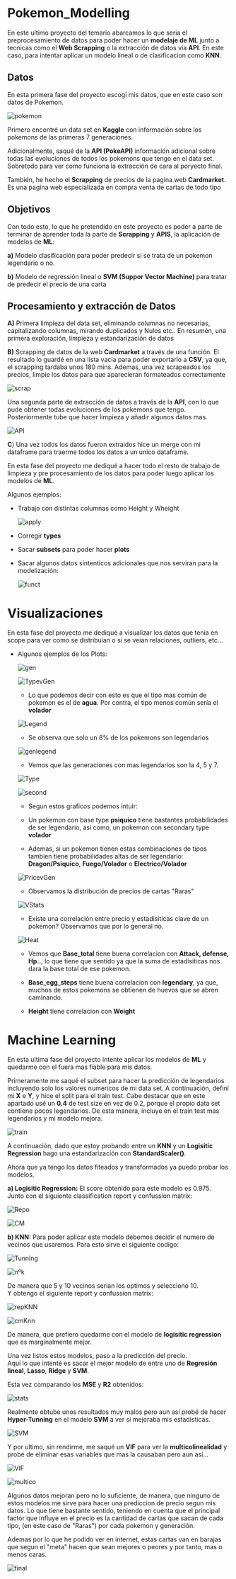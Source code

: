 # Pokemon_Modelling

En este ultimo proyecto del temario abarcamos lo que seria el preprocesamiento de datos para poder hacer un **modelaje de ML** junto a tecnicas como el **Web Scrapping** o la extracción de datos via **API**. En este caso, para intentar aplicar un modelo lineal o de clasificacion como **KNN**.

## Datos

En esta primera fase del proyecto escogí mis datos, que en este caso son datos de Pokemon.

![pokemon](images/pokemon.png)

Primero encontré un data set en **Kaggle** con información sobre los pokemons de las primeras 7 generaciones.

Adicionalmente, saqué de la **API (PokeAPI)** información adicional sobre todas las evoluciones de todos los pokemons que tengo en el data set. Sobretodo para ver como funciona la extracción de cara al poryecto final.


También, he hecho el **Scrapping** de precios de la pagina web **Cardmarket**. Es una pagina web especializada en compra venta de cartas de todo tipo

## Objetivos

Con todo esto, lo que he pretendido en este proyecto es poder a parte de terminar de aprender toda la parte de **Scrapping** y **APIS**, la aplicación de modelos de **ML**:

**a)**  Modelo clasificación para poder predecir si se trata de un pokemon legendario o no.

**b)**  Modelo de regressión lineal o **SVM (Suppor Vector Machine)** para tratar de predecir el precio de una carta

## Procesamiento y extracción de Datos

**A)** Primera limpieza del data set, eliminando columnas no necesarias, capitalizando columnas, mirando duplicados y Nulos etc.. En resumén, una primera exploración, limpieza y estandarización de datos

**B)** Scrapping de datos de la web **Cardmarket** a través de una función. El resultado lo guardé en una lista vacia para poder exportarlo a **CSV**, ya que, el scrapping tardaba unos 180 mins. Ademas, una vez scrapeados los precios, limpie los datos para que aparecieran formateados correctamente

![scrap](images/scrap.png)


Una segunda parte de extracción de datos a través de la **API**, con lo que pude obtener todas evoluciones de los pokemons que tengo. Posteriormente tube que hacer limpieza y añadir algunos datos mas.

![API](images/API.png)
    


**C**) Una vez todos los datos fueron extraidos hice un merge con mi dataframe para traerme todos los datos a un unico dataframe.

En esta fase del proyecto me dediqué a hacer todo el resto de trabajo de limpieza y pre procesamiento de los datos para poder luego aplicar los modelos de **ML**.

Algunos ejemplos:

-   Trabajo con distintas columnas como Height y Wheight 

    ![apply](images/apply.png)

-   Corregir **types**

-   Sacar **subsets** para poder hacer **plots**

-   Sacar algunos datos sintenticos adicionales que nos serviran para la modelización:

    ![funct](images/funct.png)

# Visualizaciones

En esta fase del proyecto me dediqué a visualizar los datos que tenia en scope para ver como se distribuian o si se veian relaciones, outliers, etc...

-   Algunos ejemplos de los Plots:  

    ![gen](images/pokegen.png)

    ![TypevGen](images/TypevGen.png)

     -   Lo que podemos decir con esto es que el tipo mas común de pokemon es el de **agua**.
     Por contra, el tipo menos común sería el **volador**  

    ![Legend](images/Legend.png)

    -    Se observa que solo un 8% de los pokemons son legendarios

    ![genlegend](images/legendgen.png)

    -   Vemos que las generaciones con mas legendarios son la 4, 5 y 7.

    ![Type](images/Type.png)

    ![second](images/second.png)

    -   Segun estos graficos podemos intuir:

    -   Un pokemon con base type **psiquico** tiene bastantes probabilidades de ser legendario, así como, un pokemon con secondary type **volador**

    -   Ademas, si un pokemon tienen estas combinaciones de tipos tambien tiene probabilidades altas de ser legendario:
    **Dragon/Psiquico**, **Fuego/Volador** o **Electrico/Volador**

    ![PricevGen](images/PricevGen.png)

    -   Observamos la distribución de precios de cartas "Raras"

    ![VStats](images/VStats.png)

    -   Existe una correlación entre precio y estadisiticas clave de un pokemon? Observamos que por lo general no.

    ![Heat](images/Heat.png)

    -   Vemos que **Base_total** tiene buena correlacion con **Attack, defense, Hp..**, lo que tiene que sentido ya que la suma de estadisiticas nos dara la base total de ese pokemon.

    -  **Base_egg_steps** tiene buena correlacion con **legendary**, ya que, muchos de estos pokemons se obtienen de huevos que se abren caminando.

    -   **Height** tiene correlacion con **Weight**  

# Machine Learning

En esta ultima fase del proyecto intente aplicar los modelos de **ML** 
y quedarme con el fuera mas fiable para mis datos. 

Primeramente me saqué el subset para hacer la predicción de legendarios incluyendo solo los valores numericos de mi data set. A continuación, definí mi **X** e **Y**, y hice el split para el train test.
Cabe destacar que en este apartado usé un **0.4** de test size en vez de 0.2, porque el propio data set contiene pocos legendarios. De esta manera, incluye en el train test mas legendarios y mi modelo mejora.

![train](images/traintret.png)

A continuación, dado que estoy probando entre un **KNN** y un **Logisitic Regression** hago una estandarización con **StandardScaler()**.

Ahora que ya tengo los datos fiteados y transformados ya puedo probar los modelos.

**a) Logisitic Regression:** El score obtenido para este modelo es 0.975.   
Junto con el siguiente classification report y confussion matrix: 

![Repo](images/classrepLR.png)

![CM](images/cm.png)

**b) KNN:** Para poder aplicar este modelo debemos decidir el numero de vecinos que usaremos. Para esto sirve el siguiente codigo:

![Tunning](images/TuningKNN.png)

![nºk](images/Knn.png)

De manera que 5 y 10 vecinos serian los optimos y selecciono 10.    
Y obtengo el siguiente report y confussion matrix:

![repKNN](images/repKNN.png)

![cmKnn](images/CMKNN.png)

De manera, que prefiero quedarme con el modelo de **logisitic regression** que es marginalmente mejor.

Una vez listos estos modelos, paso a la predicción del precio.  
Aquí lo que intenté es sacar el mejor modelo de entre uno de **Regresión lineal**, **Lasso**, **Ridge** y **SVM**.

Esta vez comparando los **MSE** y **R2** obtenidos:

![stats](images/R2.png)

Realmente obtube unos resultados muy malos pero aun así probé de hacer **Hyper-Tunning** en el modelo **SVM** a ver si mejoraba mis estadisticas.

![SVM](images/SVM.png)

Y por ultimo, sin rendirme, me saqué un **VIF** para ver la **multicolinealidad** y probé de eliminar esas variables que mas la causaban pero aun así...

![VIF](images/VIF.png)

![multico](images/multico.png)

Algunos datos mejoran pero no lo suficiente, de manera, que ninguno de estos modelos me sirve para hacer una prediccion de precio segun mis datos. Lo que tiene bastante sentido, teniendo en cuenta que el principal factor que influye en el precio es la cantidad de cartas que sacan de cada tipo, (en este caso de "Raras") por cada pokemon y generación.

Ademas por lo que he podido ver en internet, estas cartas van en barajas que segun el "meta" hacen que sean mejores o peores y por tanto, mas o menos caras.

![final](images/final.png)